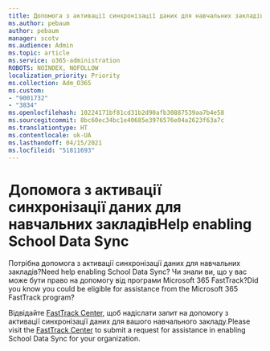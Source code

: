 ```yaml
---
title: Допомога з активації синхронізації даних для навчальних закладів
ms.author: pebaum
author: pebaum
manager: scotv
ms.audience: Admin
ms.topic: article
ms.service: o365-administration
ROBOTS: NOINDEX, NOFOLLOW
localization_priority: Priority
ms.collection: Adm_O365
ms.custom:
- "9001732"
- "3834"
ms.openlocfilehash: 10224171bf81cd31b2d90afb30887539aa7b4e58
ms.sourcegitcommit: 8bc60ec34bc1e40685e3976576e04a2623f63a7c
ms.translationtype: HT
ms.contentlocale: uk-UA
ms.lasthandoff: 04/15/2021
ms.locfileid: "51811693"
---
```

# <a name="help-enabling-school-data-sync"></a><span data-ttu-id="3ad98-102">Допомога з активації синхронізації даних для навчальних закладів</span><span class="sxs-lookup"><span data-stu-id="3ad98-102">Help enabling School Data Sync</span></span>

<span data-ttu-id="3ad98-103">Потрібна допомога з активації синхронізації даних для навчальних закладів?</span><span class="sxs-lookup"><span data-stu-id="3ad98-103">Need help enabling School Data Sync?</span></span> <span data-ttu-id="3ad98-104">Чи знали ви, що у вас може бути право на допомогу від програми Microsoft 365 FastTrack?</span><span class="sxs-lookup"><span data-stu-id="3ad98-104">Did you know you could be eligible for assistance from the Microsoft 365 FastTrack program?</span></span>

<span data-ttu-id="3ad98-105">Відвідайте [FastTrack Center](https://www.microsoft.com/fasttrack), щоб надіслати запит на допомогу з активації синхронізації даних для вашого навчального закладу.</span><span class="sxs-lookup"><span data-stu-id="3ad98-105">Please visit the [FastTrack Center](https://www.microsoft.com/fasttrack) to submit a request for assistance in enabling School Data Sync for your organization.</span></span>
